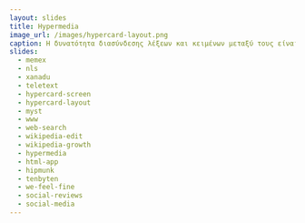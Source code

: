 ```yaml
---
layout: slides
title: Hypermedia 
image_url: /images/hypercard-layout.png
caption: Η δυνατότητα διασύνδεσης λέξεων και κειμένων μεταξύ τους είναι από τα πρώτες και περισσότερες διαχρονικές προσπάθειες στην περιοχή της διάδρασης.
slides:
  - memex
  - nls 
  - xanadu
  - teletext
  - hypercard-screen 
  - hypercard-layout 
  - myst
  - www
  - web-search
  - wikipedia-edit
  - wikipedia-growth
  - hypermedia
  - html-app
  - hipmunk
  - tenbyten
  - we-feel-fine
  - social-reviews
  - social-media
---
```

